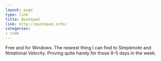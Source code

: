 ```yaml
---
layout: page
type: link
title: Quotepad
link: http://quotepad.info/
categories: 
- code
---
```

Free and for Windows. The nearest thing I can find to Simplenote and Notational Velocity. Proving quite handy for those 9-5 days in the week.